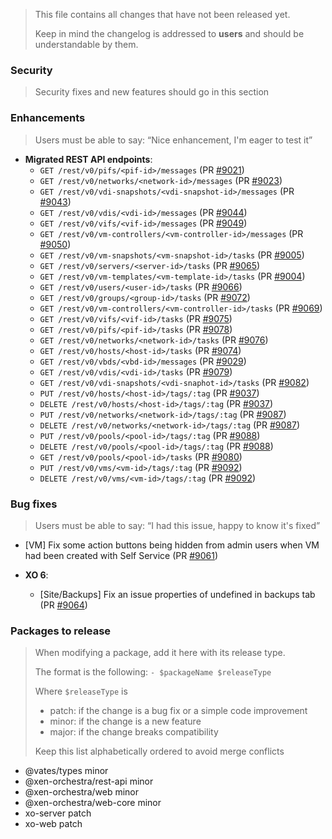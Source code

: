 > This file contains all changes that have not been released yet.
>
> Keep in mind the changelog is addressed to **users** and should be
> understandable by them.

### Security

> Security fixes and new features should go in this section

### Enhancements

> Users must be able to say: “Nice enhancement, I'm eager to test it”

- **Migrated REST API endpoints**:
  - `GET /rest/v0/pifs/<pif-id>/messages` (PR [#9021](https://github.com/vatesfr/xen-orchestra/pull/9021))
  - `GET /rest/v0/networks/<network-id>/messages` (PR [#9023](https://github.com/vatesfr/xen-orchestra/pull/9023))
  - `GET /rest/v0/vdi-snapshots/<vdi-snapshot-id>/messages` (PR [#9043](https://github.com/vatesfr/xen-orchestra/pull/9043))
  - `GET /rest/v0/vdis/<vdi-id>/messages` (PR [#9044](https://github.com/vatesfr/xen-orchestra/pull/9044))
  - `GET /rest/v0/vifs/<vif-id>/messages` (PR [#9049](https://github.com/vatesfr/xen-orchestra/pull/9049))
  - `GET /rest/v0/vm-controllers/<vm-controller-id>/messages` (PR [#9050](https://github.com/vatesfr/xen-orchestra/pull/9050))
  - `GET /rest/v0/vm-snapshots/<vm-snapshot-id>/tasks` (PR [#9005](https://github.com/vatesfr/xen-orchestra/pull/9005))
  - `GET /rest/v0/servers/<server-id>/tasks` (PR [#9065](https://github.com/vatesfr/xen-orchestra/pull/9065))
  - `GET /rest/v0/vm-templates/<vm-template-id>/tasks` (PR [#9004](https://github.com/vatesfr/xen-orchestra/pull/9004))
  - `GET /rest/v0/users/<user-id>/tasks` (PR [#9066](https://github.com/vatesfr/xen-orchestra/pull/9066))
  - `GET /rest/v0/groups/<group-id>/tasks` (PR [#9072](https://github.com/vatesfr/xen-orchestra/pull/9072))
  - `GET /rest/v0/vm-controllers/<vm-controller-id>/tasks` (PR [#9069](https://github.com/vatesfr/xen-orchestra/pull/9069))
  - `GET /rest/v0/vifs/<vif-id>/tasks` (PR [#9075](https://github.com/vatesfr/xen-orchestra/pull/9075))
  - `GET /rest/v0/pifs/<pif-id>/tasks` (PR [#9078](https://github.com/vatesfr/xen-orchestra/pull/9078))
  - `GET /rest/v0/networks/<network-id>/tasks` (PR [#9076](https://github.com/vatesfr/xen-orchestra/pull/9076))
  - `GET /rest/v0/hosts/<host-id>/tasks` (PR [#9074](https://github.com/vatesfr/xen-orchestra/pull/9074))
  - `GET /rest/v0/vbds/<vbd-id>/messages` (PR [#9029](https://github.com/vatesfr/xen-orchestra/pull/9029))
  - `GET /rest/v0/vdis/<vdi-id>/tasks` (PR [#9079](https://github.com/vatesfr/xen-orchestra/pull/9079))
  - `GET /rest/v0/vdi-snapshots/<vdi-snaphot-id>/tasks` (PR [#9082](https://github.com/vatesfr/xen-orchestra/pull/9082))
  - `PUT /rest/v0/hosts/<host-id>/tags/:tag` (PR [#9037](https://github.com/vatesfr/xen-orchestra/pull/9037))
  - `DELETE /rest/v0/hosts/<host-id>/tags/:tag` (PR [#9037](https://github.com/vatesfr/xen-orchestra/pull/9037))
  - `PUT /rest/v0/networks/<network-id>/tags/:tag` (PR [#9087](https://github.com/vatesfr/xen-orchestra/pull/9087))
  - `DELETE /rest/v0/networks/<network-id>/tags/:tag` (PR [#9087](https://github.com/vatesfr/xen-orchestra/pull/9087))
  - `PUT /rest/v0/pools/<pool-id>/tags/:tag` (PR [#9088](https://github.com/vatesfr/xen-orchestra/pull/9088))
  - `DELETE /rest/v0/pools/<pool-id>/tags/:tag` (PR [#9088](https://github.com/vatesfr/xen-orchestra/pull/9088))
  - `GET /rest/v0/pools/<pool-id>/tasks` (PR [#9080](https://github.com/vatesfr/xen-orchestra/pull/9080))
  - `PUT /rest/v0/vms/<vm-id>/tags/:tag` (PR [#9092](https://github.com/vatesfr/xen-orchestra/pull/9092))
  - `DELETE /rest/v0/vms/<vm-id>/tags/:tag` (PR [#9092](https://github.com/vatesfr/xen-orchestra/pull/9092))

### Bug fixes

> Users must be able to say: “I had this issue, happy to know it's fixed”

- [VM] Fix some action buttons being hidden from admin users when VM had been created with Self Service (PR [#9061](https://github.com/vatesfr/xen-orchestra/pull/9061))

- **XO 6**:
  - [Site/Backups] Fix an issue properties of undefined in backups tab (PR [#9064](https://github.com/vatesfr/xen-orchestra/pull/9064))

### Packages to release

> When modifying a package, add it here with its release type.
>
> The format is the following: `- $packageName $releaseType`
>
> Where `$releaseType` is
>
> - patch: if the change is a bug fix or a simple code improvement
> - minor: if the change is a new feature
> - major: if the change breaks compatibility
>
> Keep this list alphabetically ordered to avoid merge conflicts

<!--packages-start-->

- @vates/types minor
- @xen-orchestra/rest-api minor
- @xen-orchestra/web minor
- @xen-orchestra/web-core minor
- xo-server patch
- xo-web patch

<!--packages-end-->
